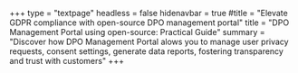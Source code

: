 +++
type = "textpage"
headless = false
hidenavbar = true
#title = "Elevate GDPR compliance with open-source DPO management portal"
title = "DPO Management Portal using open-source: Practical Guide"
summary = "Discover how DPO Management Portal alows you to manage user privacy requests, consent settings, generate data reports, fostering transparency and trust with customers"
+++
